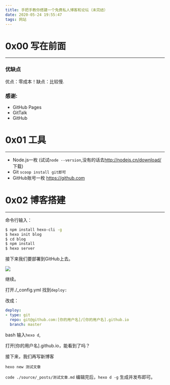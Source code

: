 ```yaml
---
title: 手把手教你搭建一个免费私人博客和论坛（未完结）
date: 2020-05-24 19:55:47
tags: 网站
---
```


# 0x00 写在前面
---

### 优缺点
优点：零成本！缺点：比较慢.
<!--more-->
### 感谢:

* GitHub Pages
* GitTalk
* GitHub

# 0x01 工具
---

* Node.js一枚 (试试`node --version`,没有的话去<http://nodejs.cn/download/>下载)
* Git `scoop install git即可`
* GitHub账号一枚 <https://github.com>

# 0x02 博客搭建
---

命令行输入：

```bash
$ npm install hexo-cli -g
$ hexo init blog
$ cd blog
$ npm install
$ hexo server
```

接下来我们要部署到GitHub上去。

![](https://gitee.com/inkuniverse/picture_bed/raw/master/img/20200710192739.png)

继续。

打开./_config.yml
找到`deploy:`

改成：
```yml
deploy:
- type: git
  repo: git@github.com:[你的用户名]/[你的用户名].github.io
  branch: master
```

bash 输入`hexo d`,

打开[你的用户名].github.io，能看到了吗？

接下来，我们再写新博客

`hexo new 测试文章`

`code ./source/_posts/测试文章.md`
编辑完后，`hexo d -g` 生成并发布即可。